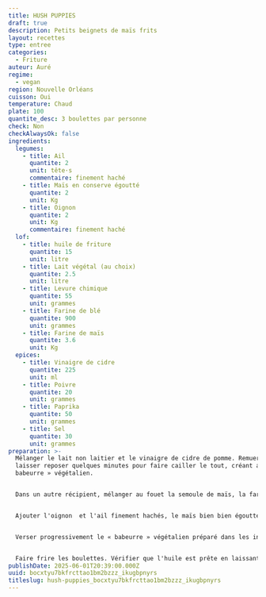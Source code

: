 ```yaml
---
title: HUSH PUPPIES
draft: true
description: Petits beignets de maïs frits
layout: recettes
type: entree
categories:
  - Friture
auteur: Auré
regime:
  - vegan
region: Nouvelle Orléans
cuisson: Oui
temperature: Chaud
plate: 100
quantite_desc: 3 boulettes par personne
check: Non
checkAlwaysOk: false
ingredients:
  legumes:
    - title: Ail
      quantite: 2
      unit: tête·s
      commentaire: finement haché
    - title: Maïs en conserve égoutté
      quantite: 2
      unit: Kg
    - title: Oignon
      quantite: 2
      unit: Kg
      commentaire: finement haché
  lof:
    - title: huile de friture
      quantite: 15
      unit: litre
    - title: Lait végétal (au choix)
      quantite: 2.5
      unit: litre
    - title: Levure chimique
      quantite: 55
      unit: grammes
    - title: Farine de blé
      quantite: 900
      unit: grammes
    - title: Farine de maïs
      quantite: 3.6
      unit: Kg
  epices:
    - title: Vinaigre de cidre
      quantite: 225
      unit: ml
    - title: Poivre
      quantite: 20
      unit: grammes
    - title: Paprika
      quantite: 50
      unit: grammes
    - title: Sel
      quantite: 30
      unit: grammes
preparation: >-
  Mélanger le lait non laitier et le vinaigre de cidre de pomme. Remuer et
  laisser reposer quelques minutes pour faire cailler le tout, créant ainsi un «
  babeurre » végétalien.


  Dans un autre récipient, mélanger au fouet la semoule de maïs, la farine tout usage, la levure chimique, le bicarbonate de soude, le sel, le paprika et le poivre noir.


  Ajouter l'oignon  et l'ail finement hachés, le maïs bien bien égoutté au mélange sec. Bien mélanger pour répartir uniformément les légumes dans la pâte.


  Verser progressivement le « babeurre » végétalien préparé dans les ingrédients secs. Remuer jusqu'à ce que la pâte se mette en place. La pâte doit être épaisse, mais pas trop sèche.


  Faire frire les boulettes. Vérifier que l'huile est prête en laissant tomber une petite quantité de pâte dans l'huile ; si elle grésille et flotte à la surface, l'huile est prête.
publishDate: 2025-06-01T20:39:00.000Z
uuid: bocxtyu7bkfrcttao1bm2bzzz_ikugbpnyrs
titleslug: hush-puppies_bocxtyu7bkfrcttao1bm2bzzz_ikugbpnyrs
---
```


